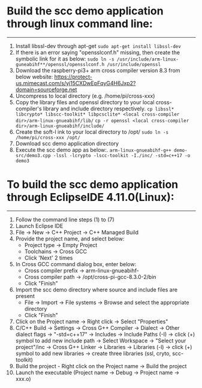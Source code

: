# Build the scc demo application through linux command line:
---

1. Install libssl-dev through apt-get
	`sudo apt-get install libssl-dev`
2. If there is an error saying "opensslconf.h" missing, then create the symbolic link for it as below:
	`sudo ln -s /usr/include/arm-linux-guneabihf**/openssl/opensslconf.h /usr/include/openssl`
3. Download the raspberry-pi3+ arm cross compiler version 8.3 from below website:
	https://protect-us.mimecast.com/s/yj15CXDwEpFqyG4H6Jxp2?domain=sourceforge.net
4. Uncompress to local directory (e.g. /home/pi/cross-xxx)
5. Copy the library files and openssl directory to your local cross-compiler's library and include directory respectively.
	`cp libssl* libcrypto* libscc-toolkit* libpcsclite* <local cross-compiler dir>/arm-linux-gnueabihf/lib/`
	`cp -r openssl <local cross-compiler dir>/arm-linux-gnueabihf/include/`
6. Create the soft-l	ink to your local directory to /opt/
	`sudo ln -s /home/pi/cross-xxx /opt/`
7. Download scc demo application directory
8. Execute the scc demo app as below:. 
	`arm-linux-gnueabihf-g++ demo-src/demo3.cpp -lssl -lcrypto -lscc-toolkit -I./inc/ -std=c++17 -o demo3`
	

# To build the scc demo application through EclipseIDE 4.11.0(Linux):
---
1. Follow the command line steps (1) to (7)
2. Launch Eclipse IDE
3. File -> New -> C++ Project -> C++ Managed Build
4. Provide the project name, and select below:
	- Project type -> Empty Project
	- Toolchains -> Cross GCC
	- Click 'Next' 2 times
5. In Cross GCC command dialog box, enter below:
	- Cross compiler prefix -> arm-linux-gnueabihf-
	- Cross compiler path -> /opt/cross-pi-gcc-8.3.0-2/bin
	- Click "Finish"
6. Import the scc demo directory where source and include files are present
	- File -> Import -> File systems -> Browse and select the appropriate directory
	- Click "Finish"
7. Click on the Project name -> Right click -> Select "Properties"
8. C/C++ Build -> Settings -> Cross G++ Compiler -> Dialect -> Other dialect flags -> "-std=c++17"
												 -> Includes -> Include Paths (-I) -> click (+) symbol to add new include path -> Select Workspace -> "Select your project"/inc
						   -> Cross G++ Linker -> Libraries -> Libraries (-l) -> click (+) symbol to add new libraries -> create three libraries (ssl, cryto, scc-toolkit)
9. Build the project - Right click on the Project name -> Build the project
10. Launch the executable (Project name -> Debug -> Project name -> xxx.o)


